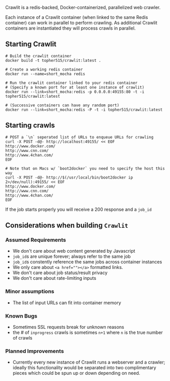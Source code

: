 Crawlit is a redis-backed, Docker-containerized, parallelized web crawler. 

Each instance of a Crawlit container (when linked to the same Redis container)
can work in parallel to perform crawling. As additional Crawlit containers
are instantiated they will process crawls in parallel.

## Starting Crawlit 

    # Build the crawlit container
    docker build -t topher515/crawlit:latest .

    # Create a working redis container
    docker run --name=short_mocha redis

    # Run the crawlit container linked to your redis container
    # (Specify a known port for at least one instance of crawlit)
    docker run --link=short_mocha:redis -p 0.0.0.0:49155:80 -t -i topher515/crawlit:latest

    # (Successive containers can have any random port)
    docker run --link=short_mocha:redis -P -t -i topher515/crawlit:latest

## Starting crawls

    # POST a `\n` seperated list of URLs to enqueue URLs for crawling
    curl -X POST -d@- http://localhost:49155/ << EOF
    http://www.docker.com/
    http://www.cnn.com/
    http://www.4chan.com/
    EOF

    # Note that on Macs w/ `boot2docker` you need to specify the host this way
    curl -X POST -d@- http://$(/usr/local/bin/boot2docker ip 2>/dev/null):49155/ << EOF
    http://www.docker.com/
    http://www.cnn.com/
    http://www.4chan.com/
    EOF

If the job starts properly you will receive a 200 response and a `job_id` 


## Considerations when building `Crawlit`

### Assumed Requirements
- We don't care about web content generated by Javascript
- `job_id`s are unique forever; always refer to the same job
- `job_id`s constently reference the same jobs across container instances
- We only care about `<a href=""></a>` formatted links.
- We don't care about job status/result privacy
- We don't care about rate-limiting inputs

### Minor assumptions
- The list of input URLs can fit into container memory

### Known Bugs
- Sometimes SSL requests break for unknown reasons
- the # of `inprogress` crawls is sometimes `n+1` where `n` is the true number of crawls

### Planned Improvements
- Currently every new instance of Crawlit runs a webserver and a crawler; ideally this functionality would be separated into two complimentary pieces which could be spun up or down depending on need.




